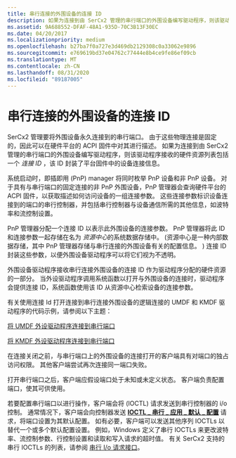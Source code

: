```yaml
---
title: 串行连接的外围设备的连接 ID
description: 如果为连接到由 SerCx2 管理的串行端口的外围设备编写驱动程序，则该驱动程序接收的硬件资源列表包括一个连接 ID，该 ID 封装了平台固件中的设备连接信息。
ms.assetid: 9A688552-DFAF-48A1-935D-70C3B13F30EC
ms.date: 04/20/2017
ms.localizationpriority: medium
ms.openlocfilehash: b27ba7f0a727e3d469db2129308c0a33062e9896
ms.sourcegitcommit: e769619bd37e04762c77444e8b4ce9fe86ef09cb
ms.translationtype: MT
ms.contentlocale: zh-CN
ms.lasthandoff: 08/31/2020
ms.locfileid: "89187005"
---
```

# <a name="connection-ids-for-serially-connected-peripheral-devices"></a>串行连接的外围设备的连接 ID

SerCx2 管理要将外围设备永久连接到的串行端口。 由于这些物理连接是固定的，因此可以在硬件平台的 ACPI 固件中对其进行描述。 如果为连接到由 SerCx2 管理的串行端口的外围设备编写驱动程序，则该驱动程序接收的硬件资源列表包括一个 *连接 ID* ，该 ID 封装了平台固件中的设备连接信息。

系统启动时，即插即用 (PnP) manager 将同时枚举 PnP 设备和非 PnP 设备。 对于具有与串行端口的固定连接的非 PnP 外围设备，PnP 管理器会查询硬件平台的 ACPI 固件，以获取描述如何访问设备的一组连接参数。 这些连接参数标识设备连接到的端口的串行控制器，并包括串行控制器与设备通信所需的其他信息，如波特率和流控制设置。

PnP 管理器分配一个连接 ID 以表示此外围设备的连接参数。 PnP 管理器将此 ID 和连接参数一起存储在名为 *资源中心*的系统数据存储中。  (资源中心是一种内部数据存储，其中 PnP 管理器存储与串行连接的外围设备有关的配置信息。 ) 连接 ID 封装这些参数，以便外围设备驱动程序可以将它们视为不透明。

外围设备驱动程序接收串行连接外围设备的连接 ID 作为驱动程序分配的硬件资源的一部分。 当外设驱动程序调用系统函数以打开与外围设备的连接时，驱动程序会提供连接 ID，系统函数使用该 ID 从资源中心检索设备的连接参数。

有关使用连接 Id 打开连接到串行连接外围设备的逻辑连接的 UMDF 和 KMDF 驱动程序的代码示例，请参阅以下主题：

[将 UMDF 外设驱动程序连接到串行端口](connecting-a-umdf-peripheral-device-driver-to-a-serial-port.md)

[将 KMDF 外设驱动程序连接到串行端口](connecting-a-kmdf-peripheral-device-driver-to-a-serial-port.md)

在连接关闭之前，与串行端口上的外围设备的连接打开的客户端具有对端口的独占访问权限。 其他客户端尝试再次连接同一端口失败。

打开串行端口之后，客户端应假设端口处于未知或未定义状态。 客户端负责配置端口，使其可供使用。

若要配置串行端口以进行操作，客户端会将 (IOCTL) 请求发送到串行控制器的 i/o 控制。 通常情况下，客户端会向控制器发送 [**IOCTL \_ 串行 \_ 应用 \_ 默认 \_ 配置**](/windows-hardware/drivers/ddi/ntddser/ni-ntddser-ioctl_serial_apply_default_configuration) 请求，将端口设置为其默认配置。 如有必要，客户端可以发送其他序列 IOCTLs 以替代一个或多个默认配置设置。 例如，Windows 定义了串行 IOCTLs 来更改波特率、流控制参数、行控制设置和读取和写入请求的超时值。 有关 SerCx2 支持的串行 IOCTLs 的列表，请参阅 [串行 I/o 请求接口](serial-i-o-request-interface.md)。